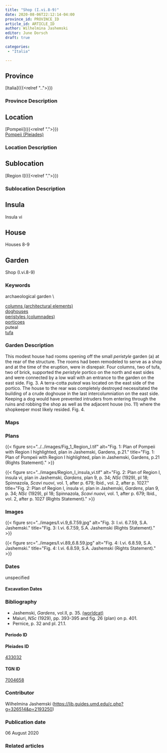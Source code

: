 ```yaml
---
title: "Shop (I.vi.8-9)"
date: 2020-08-06T22:12:14-04:00
province_id: PROVINCE_ID
article_id: ARTICLE_ID
author: Wilhelmina Jashemski
editor: June Dorsch
draft: true

categories:
 - "Italia"

---
```


## Province

[Italia]({{<relref "..">}})

### Province Description

<!-- DESCRIPTION -->


## Location

[Pompeii]({{<relref ".">}}) \
[Pompeii (Pleiades)](https://pleiades.stoa.org/places/433032)

### Location Description

<!-- LEAVE THIS BLANK FOR NOW -->

## Sublocation

[Region I]({{<relref ".">}})

### Sublocation Description

<!-- DESCRIPTION -->

## Insula

Insula vi

## House

Houses 8-9

## Garden

Shop (I.vi.8-9)

### Keywords

archaeological garden \

[columns (architectural elements)](http://vocab.getty.edu/page/aat/300001571) \
[doghouses](http://vocab.getty.edu/page/aat/300004984) \
[peristyles (columnades)](http://vocab.getty.edu/page/aat/300004029) \
[porticoes](http://vocab.getty.edu/page/aat/300004145) \
puteal \
[tufa](http://vocab.getty.edu/page/aat/300011712)

### Garden Description

This modest house had rooms opening off the small *peristyle* garden (a) at the rear of the structure. The rooms had been remodeled to serve as a shop and at the time of the eruption, were in disrepair. Four columns, two of tufa, two of brick, supported the *peristyle* portico on the north and east sides and were connected by a low wall with an entrance to the garden on the east side. Fig. 3. A terra-cotta *puteal* was located on the east side of the portico. The house to the rear was completely destroyed necessitated the building of a crude doghouse in the last intercolumniation on the east side. Keeping a dog would have prevented intruders from entering through the ruins and robbing the shop as well as the adjacent house (no. 11) where the shopkeeper most likely resided. Fig. 4.

### Maps

<!--
OLD WAY (DO NOT USE)
![alt_text](../../images/image_name.ext)
*CAPTION*

NEW WAY ↓↓↓↓
{{< figure src="../../images/image_name.ext" alt="ALT_TEXT" title="CAPTION" >}}
-->

### Plans

{{< figure src="../../images/Fig_1_Region_I.tif" alt="Fig. 1: Plan of Pompeii with Region I highlighted, plan in Jashemski, Gardens, p.21." title="Fig. 1: Plan of Pompeii with Region I highlighted, plan in Jashemski, Gardens, p.21 (Rights Statement)." >}}

{{< figure src="../images/Region_I_insula_vi.tif" alt="Fig. 2: Plan of Region I, insula vi, plan in Jashemski, *Gardens*, plan 9, p. 34; *NSc* (1929), pl 18; Spinnazola, *Scavi nuovi*, vol. 1, after p. 679; Ibid., vol. 2, after p. 1027." title="Fig. 2: Plan of Region I, insula vi, plan in Jashemski, *Gardens*, plan 9, p. 34; *NSc* (1929), pl 18; Spinnazola, *Scavi nuovi*, vol. 1, after p. 679; Ibid., vol. 2, after p. 1027 (Rights Statement)." >}}

### Images

{{< figure src="../images/I.vi.9_6.7.59.jpg" alt="Fig. 3: I.vi. 6.7.59, S.A. Jashemski." title="Fig. 3: I.vi. 6.7.59, S.A. Jashemski (Rights Statement)." >}}

{{< figure src="../images/I.vi.89_6.8.59.jpg" alt="Fig. 4: I.vi. 6.8.59, S.A. Jashemski." title="Fig. 4: I.vi. 6.8.59, S.A. Jashemski (Rights Statement)." >}}

### Dates

unspecified

#### Excavation Dates


### Bibliography

* Jashemski, *Gardens*, vol.II, p. 35. [(worldcat)](http://www.worldcat.org/oclc/921816405)
* Maiuri, *NSc* (1929), pp. 393-395 and fig. 26 (plan) on p. 401.
* Pernice, p. 32 and pl. 21.1.

#### Periodo ID

<!-- [PERIODO_ID](https://pleiades.stoa.org/places/PLEIADES_ID) -->

#### Pleiades ID

[433032](https://pleiades.stoa.org/places/433032)

#### TGN ID

[7004658](http://vocab.getty.edu/page/tgn/7004658)

### Contributor

Wilhelmina Jashemski (https://lib.guides.umd.edu/c.php?g=326514&p=2193250)

### Publication date

06 August 2020

### Related articles

<!-- Links to other related articles. Leave blank for now -->
